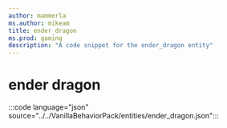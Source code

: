 ```yaml
---
author: mammerla
ms.author: mikeam
title: ender_dragon
ms.prod: gaming
description: "A code snippet for the ender_dragon entity"
---
```


# ender dragon

:::code language="json" source="../../VanillaBehaviorPack/entities/ender_dragon.json":::
